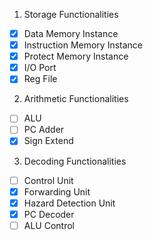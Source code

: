 1) Storage Functionalities
- [x] Data Memory Instance
- [x] Instruction Memory Instance
- [x] Protect Memory Instance
- [x] I/O Port
- [x] Reg File

2) Arithmetic Functionalities
- [ ] ALU
- [ ] PC Adder
- [x] Sign Extend

3) Decoding Functionalities
- [ ] Control Unit
- [x] Forwarding Unit
- [x] Hazard Detection Unit
- [x] PC Decoder 
- [ ] ALU Control